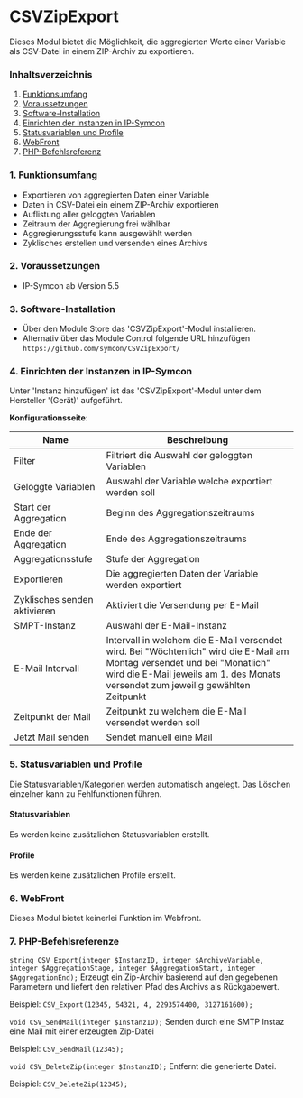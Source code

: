 # CSVZipExport
Dieses Modul bietet die Möglichkeit, die aggregierten Werte einer Variable als CSV-Datei in einem ZIP-Archiv zu exportieren. 

### Inhaltsverzeichnis

1. [Funktionsumfang](#1-funktionsumfang)
2. [Voraussetzungen](#2-voraussetzungen)
3. [Software-Installation](#3-software-installation)
4. [Einrichten der Instanzen in IP-Symcon](#4-einrichten-der-instanzen-in-ip-symcon)
5. [Statusvariablen und Profile](#5-statusvariablen-und-profile)
6. [WebFront](#6-webfront)
7. [PHP-Befehlsreferenz](#7-php-befehlsreferenz)

### 1. Funktionsumfang

* Exportieren von aggregierten Daten einer Variable
* Daten in CSV-Datei ein einem ZIP-Archiv exportieren
* Auflistung aller geloggten Variablen
* Zeitraum der Aggregierung frei wählbar
* Aggregierungsstufe kann ausgewählt werden
* Zyklisches erstellen und versenden eines Archivs

### 2. Voraussetzungen

- IP-Symcon ab Version 5.5

### 3. Software-Installation

* Über den Module Store das 'CSVZipExport'-Modul installieren.
* Alternativ über das Module Control folgende URL hinzufügen `https://github.com/symcon/CSVZipExport/`

### 4. Einrichten der Instanzen in IP-Symcon

 Unter 'Instanz hinzufügen' ist das 'CSVZipExport'-Modul unter dem Hersteller '(Gerät)' aufgeführt.

__Konfigurationsseite__:

Name                         | Beschreibung
---------------------------- | ------------------
Filter                       | Filtriert die Auswahl der geloggten Variablen
Geloggte Variablen           | Auswahl der Variable welche exportiert werden soll
Start der Aggregation        | Beginn des Aggregationszeitraums
Ende der Aggregation         | Ende des Aggregationszeitraums
Aggregationsstufe            | Stufe der Aggregation 
Exportieren                  | Die aggregierten Daten der Variable werden exportiert
Zyklisches senden aktivieren | Aktiviert die Versendung per E-Mail
SMPT-Instanz                 | Auswahl der E-Mail-Instanz
E-Mail Intervall             | Intervall in welchem die E-Mail versendet wird. Bei "Wöchtenlich" wird die E-Mail am Montag versendet und bei "Monatlich" wird die E-Mail jeweils am 1. des Monats versendet zum jeweilig gewählten Zeitpunkt
Zeitpunkt der Mail           | Zeitpunkt zu welchem die E-Mail versendet werden soll 
Jetzt Mail senden            | Sendet manuell eine Mail

### 5. Statusvariablen und Profile

Die Statusvariablen/Kategorien werden automatisch angelegt. Das Löschen einzelner kann zu Fehlfunktionen führen.

#### Statusvariablen

Es werden keine zusätzlichen Statusvariablen erstellt.

#### Profile
Es werden keine zusätzlichen Profile erstellt.

### 6. WebFront

Dieses Modul bietet keinerlei Funktion im Webfront.

### 7. PHP-Befehlsreferenze
`string CSV_Export(integer $InstanzID, integer $ArchiveVariable, integer $AggregationStage, integer $AggregationStart, integer $AggregationEnd);`
Erzeugt ein Zip-Archiv basierend auf den gegebenen Parametern und liefert den relativen Pfad des Archivs als Rückgabewert.

Beispiel:
`CSV_Export(12345, 54321, 4, 2293574400, 3127161600);`


`void CSV_SendMail(integer $InstanzID);`
Senden durch eine SMTP Instaz eine Mail mit einer erzeugten Zip-Datei

Beispiel:
`CSV_SendMail(12345);`


`void CSV_DeleteZip(integer $InstanzID);`
Entfernt die generierte Datei.

Beispiel:
`CSV_DeleteZip(12345);`
